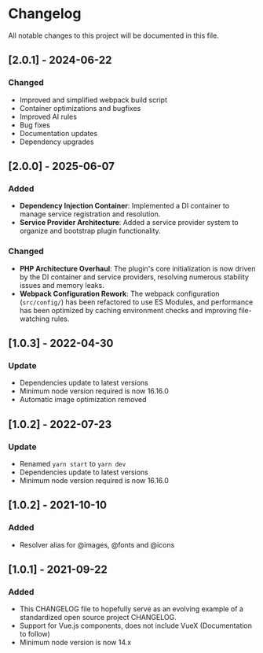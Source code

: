 # Changelog

All notable changes to this project will be documented in this file.

## [2.0.1] - 2024-06-22

### Changed

- Improved and simplified webpack build script
- Container optimizations and bugfixes
- Improved AI rules
- Bug fixes
- Documentation updates
- Dependency upgrades

## [2.0.0] - 2025-06-07

### Added

- **Dependency Injection Container**: Implemented a DI container to manage service registration and resolution.
- **Service Provider Architecture**: Added a service provider system to organize and bootstrap plugin functionality.

### Changed

- **PHP Architecture Overhaul**: The plugin's core initialization is now driven by the DI container and service providers, resolving numerous stability issues and memory leaks.
- **Webpack Configuration Rework**: The webpack configuration (`src/config/`) has been refactored to use ES Modules, and performance has been optimized by caching environment checks and improving file-watching rules.

## [1.0.3] - 2022-04-30

### Update

- Dependencies update to latest versions
- Minimum node version required is now 16.16.0
- Automatic image optimization removed

## [1.0.2] - 2022-07-23

### Update

- Renamed `yarn start` to `yarn dev`
- Dependencies update to latest versions
- Minimum node version required is now 16.16.0

## [1.0.2] - 2021-10-10

### Added

- Resolver alias for @images, @fonts and @icons

## [1.0.1] - 2021-09-22

### Added

- This CHANGELOG file to hopefully serve as an evolving example of a
  standardized open source project CHANGELOG.
- Support for Vue.js components, does not include VueX (Documentation to follow)
- Minimum node version is now 14.x
